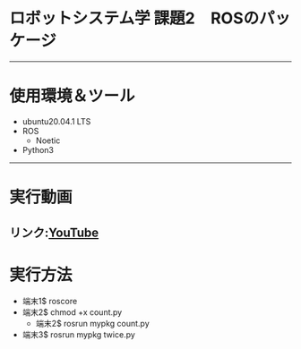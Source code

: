 # ロボットシステム学 課題2　ROSのパッケージ  
---
# 使用環境＆ツール
* ubuntu20.04.1 LTS  
* ROS  
  * Noetic  
* Python3  
---  
# 実行動画
リンク:[YouTube](https://youtu.be/eVCRS4W7XYA)  
---  
# 実行方法  
* 端末1$ roscore  
* 端末2$ chmod +x count.py  
    * 端末2$ rosrun mypkg count.py  
* 端末3$ rosrun mypkg twice.py
